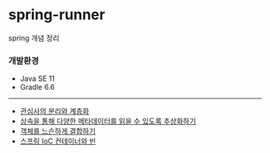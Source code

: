 # spring-runner
spring 개념 정리


### 개발환경
- Java SE 11
- Gradle 6.6

---


- [관심사의 분리와 계층화](https://github.com/SeyoungKo/spring-runner/blob/section_01/seperation_of_concerns.md)
- [상속을 통해 다양한 메타데이터를 읽을 수 있도록 추상화하기](https://github.com/SeyoungKo/spring-runner/blob/section_02/refactor_extract_metadata.md)
- [객체를 느슨하게 결합하기](https://github.com/SeyoungKo/spring-runner/blob/section_04/factorymethod_ioc_di.md)
- [스프링 IoC 컨테이너와 빈](https://github.com/SeyoungKo/spring-runner/blob/section_05/spring_ioc_container.md)
